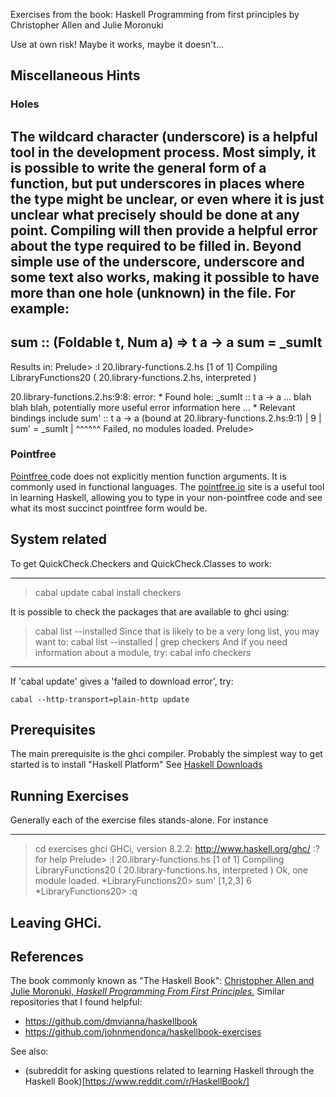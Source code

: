Exercises from the book:
Haskell Programming from first principles
by Christopher Allen and Julie Moronuki

Use at own risk! Maybe it works, maybe it doesn't...

## Miscellaneous Hints

### Holes
The wildcard character (underscore) is a helpful tool in the development process.
Most simply, it is possible to write the general form of a function, but put underscores in places where the type might be unclear, or even where it is just unclear what precisely should be done at any point. Compiling will then provide a helpful error about the type required to be filled in.
Beyond simple use of the underscore, underscore and some text also works, making it possible to have more than one hole (unknown) in the file.
For example:
---
sum :: (Foldable t, Num a) => t a -> a
sum = \_sumIt
---

Results in:
Prelude> :l 20.library-functions.2.hs
[1 of 1] Compiling LibraryFunctions20 ( 20.library-functions.2.hs, interpreted )

20.library-functions.2.hs:9:8: error:
    * Found hole: _sumIt :: t a -> a
    ... blah blah blah, potentially more useful error information here ...
    * Relevant bindings include
        sum' :: t a -> a (bound at 20.library-functions.2.hs:9:1)
  |
9 | sum' = _sumIt
  |        ^^^^^^
Failed, no modules loaded.
Prelude>

### Pointfree

[ Pointfree ](https://wiki.haskell.org/Pointfree) code does not explicitly mention function arguments. It is commonly used in functional languages. The [pointfree.io](http://pointfree.io/) site is a useful tool in learning Haskell, allowing you to type in your non-pointfree code and see what its most succinct pointfree form would be.

## System related

To get QuickCheck.Checkers and QuickCheck.Classes to work:

---
> cabal update
> cabal install checkers

It is possible to check the packages that are available to ghci using:
> cabal list --installed
Since that is likely to be a very long list, you may want to:
> cabal list --installed | grep checkers
And if you need information about a module, try:
> cabal info checkers
---
 
If 'cabal update' gives a 'failed to download error', try:

```
cabal --http-transport=plain-http update

```

## Prerequisites
The main prerequisite is the ghci compiler.
Probably the simplest way to get started is to install "Haskell Platform"
See [Haskell Downloads]( https://www.haskell.org/downloads )

## Running Exercises

Generally each of the exercise files stands-alone. For instance

---
> cd exercises
> ghci
GHCi, version 8.2.2: http://www.haskell.org/ghc/  :? for help
Prelude> :l 20.library-functions.hs
[1 of 1] Compiling LibraryFunctions20 ( 20.library-functions.hs, interpreted )
Ok, one module loaded.
\*LibraryFunctions20> sum' [1,2,3]
6
\*LibraryFunctions20> :q
>
Leaving GHCi.
---

## References

The book commonly known as "The Haskell Book":
[Christopher Allen and Julie Moronuki, _Haskell Programming From First Principles._](http://haskellbook.com/)
Similar repositories that I found helpful:

* https://github.com/dmvianna/haskellbook
* https://github.com/johnmendonca/haskellbook-exercises

See also:

* (subreddit for asking questions related to learning Haskell through the Haskell Book)[https://www.reddit.com/r/HaskellBook/]

